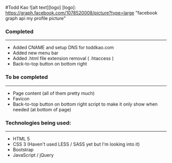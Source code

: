 #Todd Kao
![alt text][logo]
[logo]: https://graph.facebook.com/1078520008/picture?type=large "facebook graph api my profile picture"

### Completed
-------
* Added CNAME and setup DNS for toddkao.com
* Added new menu bar 
* Added .html file extension removal ( .htaccess ) 
* Back-to-top button on bottom right 

### To be completed
-------
* Page content (all of them pretty much)
* Favicon
* Back-to-top button on bottom right script to make it only show when needed (at bottom of page)

### Technologies being used:
-------
* HTML 5
* CSS 3 (Haven't used LESS / SASS yet but I'm looking into it)
* Bootstrap
* JavaScript / jQuery
